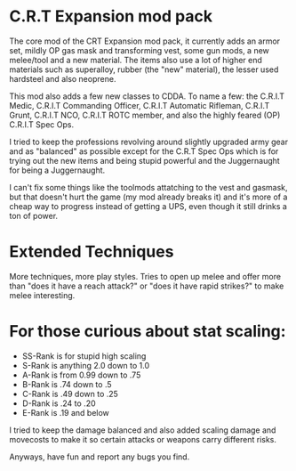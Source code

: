 # C.R.T Expansion mod pack
The core mod of the CRT Expansion mod pack, it currently adds an armor set, mildly OP gas mask and transforming vest, some gun mods, a new melee/tool and a new material. The items also use a lot of higher end materials such as superalloy, rubber (the "new" material), the lesser used hardsteel and also neoprene.

This mod also adds a few new classes to CDDA. To name a few: the C.R.I.T Medic, C.R.I.T Commanding Officer, C.R.I.T Automatic Rifleman, C.R.I.T Grunt, C.R.I.T NCO, C.R.I.T ROTC member, and also the highly feared (OP) C.R.I.T Spec Ops.

I tried to keep the professions revolving around slightly upgraded army gear and as "balanced" as possible except for the C.R.T Spec Ops which is for trying out the new items and being stupid powerful and the Juggernaught for being a Juggernaught.

I can't fix some things like the toolmods attatching to the vest and gasmask, but that doesn't hurt the game (my mod already breaks it) and it's more of a cheap way to progress instead of getting a UPS, even though it still drinks a ton of power.



# Extended Techniques
More techniques, more play styles. Tries to open up melee and offer more than "does it have a reach attack?" or "does it have rapid strikes?" to make melee interesting.

# For those curious about stat scaling:

* SS-Rank is for stupid high scaling
* S-Rank is anything 2.0 down to 1.0
* A-Rank is from 0.99 down to .75
* B-Rank is .74 down to .5
* C-Rank is .49 down to .25
* D-Rank is .24 to .20
* E-Rank is .19 and below

I tried to keep the damage balanced and also added scaling damage and movecosts to make it so certain attacks or weapons carry different risks.

Anyways, have fun and report any bugs you find.
